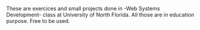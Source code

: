 These are exercices and small projects done in -Web Systems Development- class at University of North Florida.
All those are in education purpose. Free to be used.
